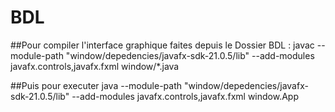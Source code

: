 # BDL

##Pour compiler l'interface graphique faites depuis le Dossier BDL : 
javac --module-path "window/depedencies/javafx-sdk-21.0.5/lib" --add-modules javafx.controls,javafx.fxml window/*.java

##Puis pour executer
java --module-path "window/depedencies/javafx-sdk-21.0.5/lib" --add-modules javafx.controls,javafx.fxml window.App
